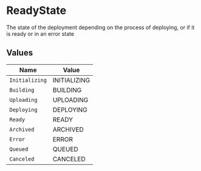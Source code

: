 # ReadyState

The state of the deployment depending on the process of deploying, or if it is ready or in an error state


## Values

| Name           | Value          |
| -------------- | -------------- |
| `Initializing` | INITIALIZING   |
| `Building`     | BUILDING       |
| `Uploading`    | UPLOADING      |
| `Deploying`    | DEPLOYING      |
| `Ready`        | READY          |
| `Archived`     | ARCHIVED       |
| `Error`        | ERROR          |
| `Queued`       | QUEUED         |
| `Canceled`     | CANCELED       |